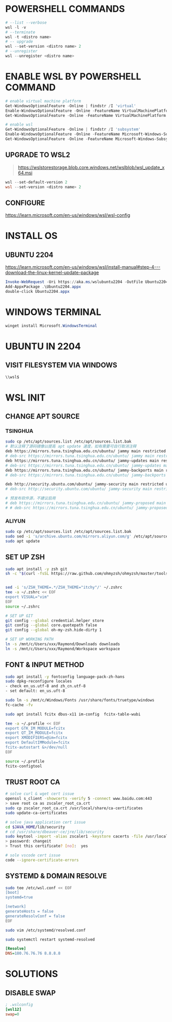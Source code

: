 # POWERSHELL COMMANDS

```powershell
# --list --verbose
wsl -l -v
# --terminate
wsl -t <distro name>
# -- upgrade
wsl --set-version <distro name> 2 
# --unregister
wsl --unregister <distro name>
```

# ENABLE WSL BY POWERSHELL COMMAND

```powershell
# enable virtual machine platform
Get-WindowsOptionalFeature -Online | findstr /I 'virtual'
Enable-WindowsOptionalFeature -Online -FeatureName VirtualMachinePlatform
Get-WindowsOptionalFeature -Online -FeatureName VirtualMachinePlatform

# enable wsl
Get-WindowsOptionalFeature -Online | findstr /I 'subsystem'
Enable-WindowsOptionalFeature -Online -FeatureName Microsoft-Windows-Subsystem-Linux
Get-WindowsOptionalFeature -Online -FeatureName Microsoft-Windows-Subsystem-Linux
```

## UPGRADE TO WSL2

> https://wslstorestorage.blob.core.windows.net/wslblob/wsl_update_x64.msi

```powershell
wsl --set-default-version 2
wsl --set-version <distro name> 2 
```

## CONFIGURE

https://learn.microsoft.com/en-us/windows/wsl/wsl-config

# INSTALL OS

## UBUNTU 2204

https://learn.microsoft.com/en-us/windows/wsl/install-manual#step-4---download-the-linux-kernel-update-package

```powershell
Invoke-WebRequest -Uri https://aka.ms/wslubuntu2204 -OutFile Ubuntu2204.appx -UseBasicParsing
Add-AppxPackage .\Ubuntu2204.appx
double-click Ubuntu2204.appx
```

# WINDOWS TERMINAL

```powershell
winget install Microsoft.WindowsTerminal
```

# UBUNTU IN 2204

## VISIT FILESYSTEM VIA WINDOWS

```sh
\\wsl$
```

# WSL INIT

## CHANGE APT SOURCE

### TSINGHUA

```sh
sudo cp /etc/apt/sources.list /etc/apt/sources.list.bak
# 默认注释了源码镜像以提高 apt update 速度，如有需要可自行取消注释
deb https://mirrors.tuna.tsinghua.edu.cn/ubuntu/ jammy main restricted universe multiverse
# deb-src https://mirrors.tuna.tsinghua.edu.cn/ubuntu/ jammy main restricted universe multiverse
deb https://mirrors.tuna.tsinghua.edu.cn/ubuntu/ jammy-updates main restricted universe multiverse
# deb-src https://mirrors.tuna.tsinghua.edu.cn/ubuntu/ jammy-updates main restricted universe multiverse
deb https://mirrors.tuna.tsinghua.edu.cn/ubuntu/ jammy-backports main restricted universe multiverse
# deb-src https://mirrors.tuna.tsinghua.edu.cn/ubuntu/ jammy-backports main restricted universe multiverse

deb http://security.ubuntu.com/ubuntu/ jammy-security main restricted universe multiverse
# deb-src http://security.ubuntu.com/ubuntu/ jammy-security main restricted universe multiverse

# 预发布软件源，不建议启用
# deb https://mirrors.tuna.tsinghua.edu.cn/ubuntu/ jammy-proposed main restricted universe multiverse
# # deb-src https://mirrors.tuna.tsinghua.edu.cn/ubuntu/ jammy-proposed main restricted universe multiverse
```

### ALIYUN

```sh
sudo cp /etc/apt/sources.list /etc/apt/sources.list.bak
sudo sed -i 's/archive.ubuntu.com/mirrors.aliyun.com/g' /etc/apt/sources.list
sudo apt update
```

## SET UP ZSH

```sh
sudo apt install -y zsh git
sh -c "$(curl -fsSL https://raw.github.com/ohmyzsh/ohmyzsh/master/tools/install.sh)"


sed -i 's/ZSH_THEME=.*/ZSH_THEME="itchy"/' ~/.zshrc
tee -a ~/.zshrc << EOF
export VISUAL="vim"
EOF
source ~/.zshrc

# SET UP GIT
git config --global credential.helper store
git config --global core.quotepath false
git config --global oh-my-zsh.hide-dirty 1

# SET UP WORKING PATH
ln -s /mnt/c/Users/xxx/Raymond/Downloads downloads
ln -s /mnt/c/Users/xxx/Raymond/Workspace workspace
```

## FONT & INPUT METHOD

```sh
sudo apt install -y fontconfig language-pack-zh-hans
sudo dpkg-reconfigure locales
- check en_us.utf-8 and zh_cn.utf-8
- set default: en_us.uft-8

sudo ln -s /mnt/c/Windows/Fonts /usr/share/fonts/truetype/windows
fc-cache -fv

sudo apt install fcitx dbus-x11 im-config  fcitx-table-wubi

tee -a ~/.profile << EOF
export GTK_IM_MODULE=fcitx
export QT_IM_MODULE=fcitx
export XMODIFIERS=@im=fcitx
export DefaultIMModule=fcitx
fcitx-autostart &>/dev/null
EOF

source ~/.profile
fcitx-configtool
```

## TRUST ROOT CA

```sh
# solve curl & wget cert issue
openssl s_client -showcerts -verify 5 -connect www.baidu.com:443
> save root ca as zscaler_root_ca.crt
sudo cp zscaler_root_ca.crt /usr/local/share/ca-certificates
sudo update-ca-certificates

# solve java application cert issue
cd $JAVA_HOME/lib/security
# cd /usr/share/dbeaver-ce/jre/lib/security
sudo keytool -import -alias zscaler1 -keystore cacerts -file /usr/local/share/ca-certificates/zscaler_root_ca.crt -trustcacerts
> password: changeit
> Trust this certificate? [no]:  yes

# sole vscode cert issue
code --ignore-certificate-errors
```


## SYSTEMD & DOMAIN RESOLVE

```sh
sudo tee /etc/wsl.conf << EOF
[boot]
systemd=true

[network]
generateHosts = false
generateResolvConf = false
EOF

sudo vim /etc/systemd/resolved.conf

sudo systemctl restart systemd-resolved
```

```ini
[Resolve]
DNS=180.76.76.76 8.8.8.8
```

# SOLUTIONS

## DISABLE SWAP

```ini
; .wslconfig
[wsl12]
swap=0
```